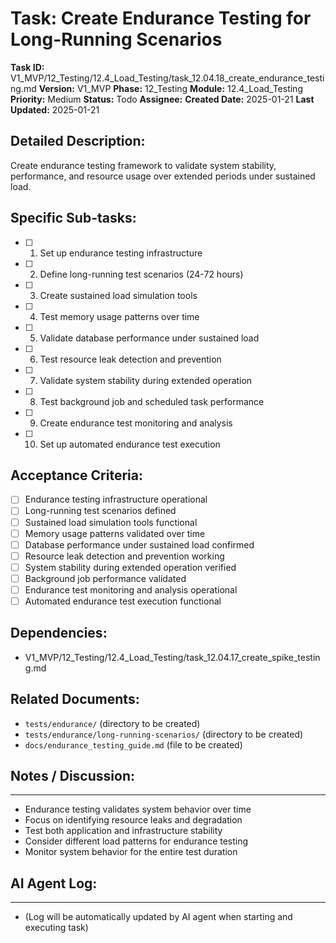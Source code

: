 # Task: Create Endurance Testing for Long-Running Scenarios

**Task ID:** V1_MVP/12_Testing/12.4_Load_Testing/task_12.04.18_create_endurance_testing.md
**Version:** V1_MVP
**Phase:** 12_Testing
**Module:** 12.4_Load_Testing
**Priority:** Medium
**Status:** Todo
**Assignee:**
**Created Date:** 2025-01-21
**Last Updated:** 2025-01-21

## Detailed Description:
Create endurance testing framework to validate system stability, performance, and resource usage over extended periods under sustained load.

## Specific Sub-tasks:
- [ ] 1. Set up endurance testing infrastructure
- [ ] 2. Define long-running test scenarios (24-72 hours)
- [ ] 3. Create sustained load simulation tools
- [ ] 4. Test memory usage patterns over time
- [ ] 5. Validate database performance under sustained load
- [ ] 6. Test resource leak detection and prevention
- [ ] 7. Validate system stability during extended operation
- [ ] 8. Test background job and scheduled task performance
- [ ] 9. Create endurance test monitoring and analysis
- [ ] 10. Set up automated endurance test execution

## Acceptance Criteria:
- [ ] Endurance testing infrastructure operational
- [ ] Long-running test scenarios defined
- [ ] Sustained load simulation tools functional
- [ ] Memory usage patterns validated over time
- [ ] Database performance under sustained load confirmed
- [ ] Resource leak detection and prevention working
- [ ] System stability during extended operation verified
- [ ] Background job performance validated
- [ ] Endurance test monitoring and analysis operational
- [ ] Automated endurance test execution functional

## Dependencies:
- V1_MVP/12_Testing/12.4_Load_Testing/task_12.04.17_create_spike_testing.md

## Related Documents:
- `tests/endurance/` (directory to be created)
- `tests/endurance/long-running-scenarios/` (directory to be created)
- `docs/endurance_testing_guide.md` (file to be created)

## Notes / Discussion:
---
* Endurance testing validates system behavior over time
* Focus on identifying resource leaks and degradation
* Test both application and infrastructure stability
* Consider different load patterns for endurance testing
* Monitor system behavior for the entire test duration

## AI Agent Log:
---
* (Log will be automatically updated by AI agent when starting and executing task)
